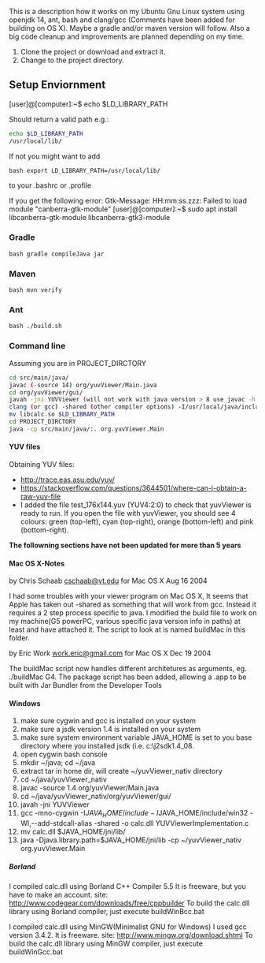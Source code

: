 This is a description how it works on my Ubuntu Gnu Linux system using openjdk 14, ant, bash and clang/gcc (Comments have been added for building on OS X). Maybe a gradle and/or maven version will follow. Also a big code cleanup and improvements are planned depending on my time.

1. Clone the project or download and extract it.
2. Change to the project directory.

## Setup Enviornment

[user]@[computer]:~$ echo $LD_LIBRARY_PATH

Should return a valid path e.g.:

```bash 
echo $LD_LIBRARY_PATH
/usr/local/lib/
```

If not you might want to add

```bash export LD_LIBRARY_PATH=/usr/local/lib/```

to your .bashrc or .profile

If you get the following error:
Gtk-Message: HH:mm:ss.zzz: Failed to load module "canberra-gtk-module"
[user]@[computer]:~$ sudo apt install libcanberra-gtk-module libcanberra-gtk3-module

### Gradle

```bash gradle compileJava jar```

### Maven

```bash mvn verify```

### Ant

```bash ./build.sh```

### Command line

Assuming you are in PROJECT_DIRCTORY

```bash 
cd src/main/java/
javac (-source 14) org/yuvViewer/Main.java
cd org/yuvViewer/gui/
javah -jni YUVViewer (will not work with java version > 8 use javac -h instead see build file)
clang (or gcc) -shared (other compiler options) -I/usr/local/java/include/linux -I/usr/local/java/include/ -o libcalc.so YUVViewerImplementation.c
mv libcalc.so $LD_LIBRARY_PATH
cd PROJECT_DIRCTORY
java -cp src/main/java/:. org.yuvViewer.Main
```

#### YUV files

Obtaining YUV files:

* http://trace.eas.asu.edu/yuv/
* https://stackoverflow.com/questions/3644501/where-can-i-obtain-a-raw-yuv-file
* I added the file test_176x144.yuv (YUV4:2:0) to check that yuvViewer is ready to run. If you open the file with yuvViewer, you should see 4 colours: green (top-left), cyan (top-right), orange (bottom-left) and pink (bottom-right).

__The followning sections have not been updated for more than 5 years__ 

#### Mac OS X-Notes

by Chris Schaab <cschaab@vt.edu> for Mac OS X Aug 16 2004

I had some troubles with your viewer program on Mac OS X, It seems that 
Apple has taken out -shared as something that will work from gcc. Instead 
it requires a 2 step process specific to java. I modified the build file 
to work on my machine(G5 powerPC, various specific java version info in 
paths) at least and have attached it. The script to look at is named 
buildMac in this folder.

by Eric Work <work.eric@gmail.com> for Mac OS X Dec 19 2004

The buildMac script now handles different architetures as arguments, eg. 
./buildMac G4.  The package script has been added, allowing 
a .app to be built with Jar Bundler from the Developer Tools

#### Windows

1. make sure cygwin and gcc is installed on your system
2. make sure a jsdk version 1.4 is installed on your system
3. make sure system environment variable JAVA_HOME is set to you base directory where you installed jsdk (i.e. c:\j2sdk1.4_08.
4. open cygwin bash console
5. mkdir ~/java; cd ~/java
6. extract tar in home dir, will create ~/yuvViewer_nativ directory
6. cd ~/java/yuvViewer_nativ
7. javac -source 1.4 org/yuvViewer/Main.java
7. cd ~/java/yuvViewer_nativ/org/yuvViewer/gui/
8. javah -jni YUVViewer
9. gcc -mno-cygwin -I$JAVA_HOME/include -I$JAVA_HOME/include/win32 -Wl,--add-stdcall-alias -shared -o calc.dll YUVViewerImplementation.c
10. mv calc.dll $JAVA_HOME/jni/lib/
11. java -Djava.library.path=$JAVA_HOME/jni/lib -cp ~/yuvViewer_nativ org.yuvViewer.Main

##### Borland

I compiled calc.dll using Borland C++ Compiler 5.5 It is freeware, but you have to make an account. site: http://www.codegear.com/downloads/free/cppbuilder To build the calc.dll library using Borland compiler, just execute buildWinBcc.bat

I compiled calc.dll using MinGW(Minimalist GNU for Windows) I used gcc version 3.4.2. It is freeware. site: http://www.mingw.org/download.shtml To build the calc.dll library using MinGW compiler, just execute buildWinGcc.bat
